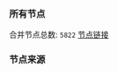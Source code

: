 ### 所有节点
合并节点总数: `5822`
[节点链接](https://github.com/rzhy1/33/raw/master/sub/sub_merge_base64.txt)

### 节点来源
